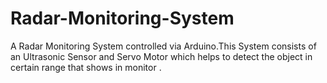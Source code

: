 # Radar-Monitoring-System
A Radar Monitoring System controlled via Arduino.This System consists of an Ultrasonic Sensor  and Servo Motor which helps to detect the object in certain range that shows in monitor .
